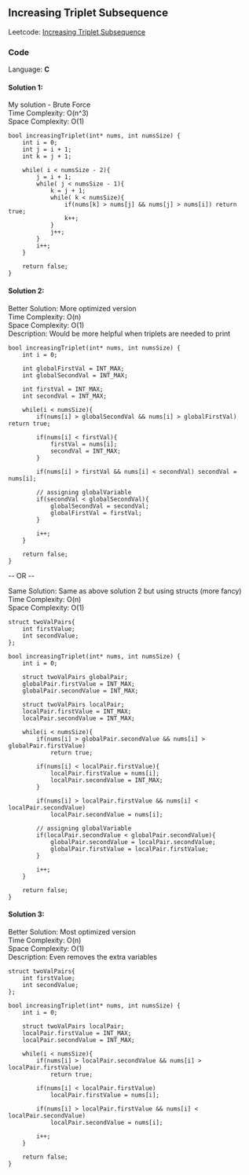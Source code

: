 ## Increasing Triplet Subsequence

Leetcode: [Increasing Triplet Subsequence](https://leetcode.com/problems/increasing-triplet-subsequence/)

### Code

Language: **C**

#### Solution 1:

My solution - Brute Force \
Time Complexity: O(n^3) \
Space Complexity: O(1)

```
bool increasingTriplet(int* nums, int numsSize) {
    int i = 0;
    int j = i + 1;
    int k = j + 1;

    while( i < numsSize - 2){
        j = i + 1;
        while( j < numsSize - 1){
            k = j + 1;
            while( k < numsSize){
                if(nums[k] > nums[j] && nums[j] > nums[i]) return true;
                k++;
            }
            j++;
        }
        i++;
    }

    return false;
}
```

#### Solution 2:

Better Solution: More optimized version \
Time Complexity: O(n) \
Space Complexity: O(1) \
Description: Would be more helpful when triplets are needed to print

```
bool increasingTriplet(int* nums, int numsSize) {
    int i = 0;

    int globalFirstVal = INT_MAX;
    int globalSecondVal = INT_MAX;

    int firstVal = INT_MAX;
    int secondVal = INT_MAX;

    while(i < numsSize){
        if(nums[i] > globalSecondVal && nums[i] > globalFirstVal) return true;

        if(nums[i] < firstVal){
            firstVal = nums[i];
            secondVal = INT_MAX;
        }

        if(nums[i] > firstVal && nums[i] < secondVal) secondVal = nums[i];

        // assigning globalVariable
        if(secondVal < globalSecondVal){
            globalSecondVal = secondVal;
            globalFirstVal = firstVal;
        }

        i++;
    }

    return false;
}
```

-- OR --

Same Solution: Same as above solution 2 but using structs (more fancy) \
Time Complexity: O(n) \
Space Complexity: O(1)

```
struct twoValPairs{
    int firstValue;
    int secondValue;
};

bool increasingTriplet(int* nums, int numsSize) {
    int i = 0;

    struct twoValPairs globalPair;
    globalPair.firstValue = INT_MAX;
    globalPair.secondValue = INT_MAX;

    struct twoValPairs localPair;
    localPair.firstValue = INT_MAX;
    localPair.secondValue = INT_MAX;

    while(i < numsSize){
        if(nums[i] > globalPair.secondValue && nums[i] > globalPair.firstValue)
            return true;

        if(nums[i] < localPair.firstValue){
            localPair.firstValue = nums[i];
            localPair.secondValue = INT_MAX;
        }

        if(nums[i] > localPair.firstValue && nums[i] < localPair.secondValue)
            localPair.secondValue = nums[i];

        // assigning globalVariable
        if(localPair.secondValue < globalPair.secondValue){
            globalPair.secondValue = localPair.secondValue;
            globalPair.firstValue = localPair.firstValue;
        }

        i++;
    }

    return false;
}
```

#### Solution 3:

Better Solution: Most optimized version \
Time Complexity: O(n) \
Space Complexity: O(1) \
Description: Even removes the extra variables

```
struct twoValPairs{
    int firstValue;
    int secondValue;
};

bool increasingTriplet(int* nums, int numsSize) {
    int i = 0;

    struct twoValPairs localPair;
    localPair.firstValue = INT_MAX;
    localPair.secondValue = INT_MAX;

    while(i < numsSize){
        if(nums[i] > localPair.secondValue && nums[i] > localPair.firstValue)
            return true;

        if(nums[i] < localPair.firstValue)
            localPair.firstValue = nums[i];

        if(nums[i] > localPair.firstValue && nums[i] < localPair.secondValue)
            localPair.secondValue = nums[i];

        i++;
    }

    return false;
}
```
